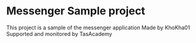 # Messenger Sample project
This project is a sample of the messenger application
Made by KhoKha01
Supported and monitored by TasAcademy
